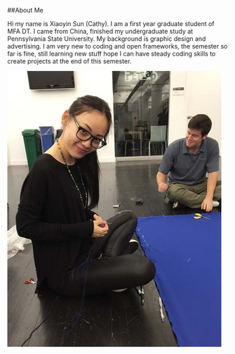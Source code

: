 ##About Me

Hi my name is Xiaoyin Sun (Cathy). I am a first year graduate student of MFA DT. I came from China, finished my undergraduate study at Pennsylvania State University. My background is graphic design and advertising. I am very new to coding and open frameworks, the semester so far is fine, still learning new stuff hope I can have steady coding skills to create projects at the end of this semester. 

![image mypic](PERSONAL.jpg)